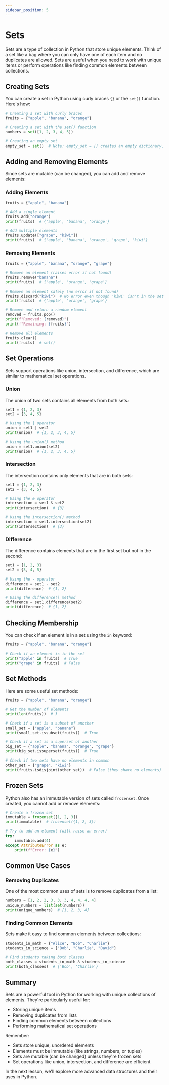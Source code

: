 ```yaml
---
sidebar_position: 5
---
```


# Sets

Sets are a type of collection in Python that store unique elements. Think of a set like a bag where you can only have one of each item and no duplicates are allowed. Sets are useful when you need to work with unique items or perform operations like finding common elements between collections.

## Creating Sets

You can create a set in Python using curly braces `{}` or the `set()` function. Here's how:

```python
# Creating a set with curly braces
fruits = {"apple", "banana", "orange"}

# Creating a set with the set() function
numbers = set([1, 2, 3, 4, 5])

# Creating an empty set
empty_set = set()  # Note: empty_set = {} creates an empty dictionary, not a set
```
<codapi-snippet sandbox="python" editor="python" init-delay="500">
</codapi-snippet>

## Adding and Removing Elements

Since sets are mutable (can be changed), you can add and remove elements:

### Adding Elements

```python
fruits = {"apple", "banana"}

# Add a single element
fruits.add("orange")
print(fruits)  # {'apple', 'banana', 'orange'}

# Add multiple elements
fruits.update(["grape", "kiwi"])
print(fruits)  # {'apple', 'banana', 'orange', 'grape', 'kiwi'}
```
<codapi-snippet sandbox="python" editor="python" init-delay="500">
</codapi-snippet>

### Removing Elements

```python
fruits = {"apple", "banana", "orange", "grape"}

# Remove an element (raises error if not found)
fruits.remove("banana")
print(fruits)  # {'apple', 'orange', 'grape'}

# Remove an element safely (no error if not found)
fruits.discard("kiwi")  # No error even though 'kiwi' isn't in the set
print(fruits)  # {'apple', 'orange', 'grape'}

# Remove and return a random element
removed = fruits.pop()
print(f"Removed: {removed}")
print(f"Remaining: {fruits}")

# Remove all elements
fruits.clear()
print(fruits)  # set()
```
<codapi-snippet sandbox="python" editor="python" init-delay="500">
</codapi-snippet>

## Set Operations

Sets support operations like union, intersection, and difference, which are similar to mathematical set operations.

### Union

The union of two sets contains all elements from both sets:

```python
set1 = {1, 2, 3}
set2 = {3, 4, 5}

# Using the | operator
union = set1 | set2
print(union)  # {1, 2, 3, 4, 5}

# Using the union() method
union = set1.union(set2)
print(union)  # {1, 2, 3, 4, 5}
```
<codapi-snippet sandbox="python" editor="python" init-delay="500">
</codapi-snippet>

### Intersection

The intersection contains only elements that are in both sets:

```python
set1 = {1, 2, 3}
set2 = {3, 4, 5}

# Using the & operator
intersection = set1 & set2
print(intersection)  # {3}

# Using the intersection() method
intersection = set1.intersection(set2)
print(intersection)  # {3}
```
<codapi-snippet sandbox="python" editor="python" init-delay="500">
</codapi-snippet>

### Difference

The difference contains elements that are in the first set but not in the second:

```python
set1 = {1, 2, 3}
set2 = {3, 4, 5}

# Using the - operator
difference = set1 - set2
print(difference)  # {1, 2}

# Using the difference() method
difference = set1.difference(set2)
print(difference)  # {1, 2}
```
<codapi-snippet sandbox="python" editor="python" init-delay="500">
</codapi-snippet>

## Checking Membership

You can check if an element is in a set using the `in` keyword:

```python
fruits = {"apple", "banana", "orange"}

# Check if an element is in the set
print("apple" in fruits)  # True
print("grape" in fruits)  # False
```
<codapi-snippet sandbox="python" editor="python" init-delay="500">
</codapi-snippet>

## Set Methods

Here are some useful set methods:

```python
fruits = {"apple", "banana", "orange"}

# Get the number of elements
print(len(fruits))  # 3

# Check if a set is a subset of another
small_set = {"apple", "banana"}
print(small_set.issubset(fruits))  # True

# Check if a set is a superset of another
big_set = {"apple", "banana", "orange", "grape"}
print(big_set.issuperset(fruits))  # True

# Check if two sets have no elements in common
other_set = {"grape", "kiwi"}
print(fruits.isdisjoint(other_set))  # False (they share no elements)
```
<codapi-snippet sandbox="python" editor="python" init-delay="500">
</codapi-snippet>

## Frozen Sets

Python also has an immutable version of sets called `frozenset`. Once created, you cannot add or remove elements:

```python
# Create a frozen set
immutable = frozenset([1, 2, 3])
print(immutable)  # frozenset({1, 2, 3})

# Try to add an element (will raise an error)
try:
    immutable.add(4)
except AttributeError as e:
    print(f"Error: {e}")
```
<codapi-snippet sandbox="python" editor="python" init-delay="500">
</codapi-snippet>

## Common Use Cases

### Removing Duplicates

One of the most common uses of sets is to remove duplicates from a list:

```python
numbers = [1, 2, 2, 3, 3, 3, 4, 4, 4, 4]
unique_numbers = list(set(numbers))
print(unique_numbers)  # [1, 2, 3, 4]
```
<codapi-snippet sandbox="python" editor="python" init-delay="500">
</codapi-snippet>

### Finding Common Elements

Sets make it easy to find common elements between collections:

```python
students_in_math = {"Alice", "Bob", "Charlie"}
students_in_science = {"Bob", "Charlie", "David"}

# Find students taking both classes
both_classes = students_in_math & students_in_science
print(both_classes)  # {'Bob', 'Charlie'}
```
<codapi-snippet sandbox="python" editor="python" init-delay="500">
</codapi-snippet>

## Summary

Sets are a powerful tool in Python for working with unique collections of elements. They're particularly useful for:
- Storing unique items
- Removing duplicates from lists
- Finding common elements between collections
- Performing mathematical set operations

Remember:
- Sets store unique, unordered elements
- Elements must be immutable (like strings, numbers, or tuples)
- Sets are mutable (can be changed) unless they're frozen sets
- Set operations like union, intersection, and difference are efficient

In the next lesson, we'll explore more advanced data structures and their uses in Python.